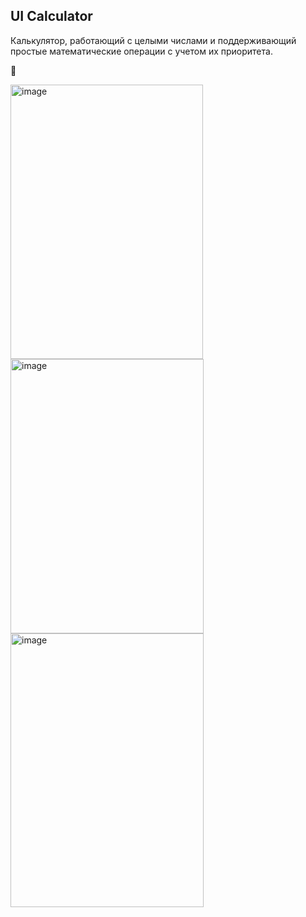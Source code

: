 ## UI Calculator

Калькулятор, работающий с целыми числами и поддерживающий простые математические операции с учетом их приоритета.

🟰

<img width="308" height="439" alt="image" src="https://github.com/user-attachments/assets/645b7254-0fea-4dd2-9b83-f005596f3bc7" />
<img width="309" height="439" alt="image" src="https://github.com/user-attachments/assets/608ee442-983e-4a23-83ca-3e02eb89e4e4" />
<img width="309" height="438" alt="image" src="https://github.com/user-attachments/assets/6b90ce3b-bd3f-4a9b-8773-cabe056a8f20" />

